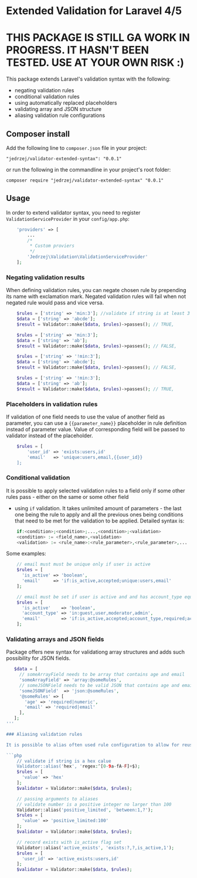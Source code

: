 # Extended Validation for Laravel 4/5

# THIS PACKAGE IS STILL GA WORK IN PROGRESS. IT HASN'T BEEN TESTED. USE AT YOUR OWN RISK :)

This package extends Laravel's validation syntax with the following:

- negating validation rules
- conditional validation rules
- using automatically replaced placeholders
- validating array and JSON structure
- aliasing validation rule configurations

## Composer install

Add the following line to `composer.json` file in your project:

    "jedrzej/validator-extended-syntax": "0.0.1"

or run the following in the commandline in your project's root folder:

    composer require "jedrzej/validator-extended-syntax" "0.0.1"

## Usage

In order to extend validator syntax, you need to register `ValidationServiceProvider` in your `config/app.php`:

```php
    'providers' => [
        ...
        /*
         * Custom proviers
         */
        'Jedrzej\Validation\ValidationServiceProvider'
    ];
```

### Negating validation results

When defining validation rules, you can negate chosen rule by prepending its name with exclamation mark.
Negated validation rules will fail when not negated rule would pass and vice versa.

```php
    $rules = ['string' => 'min:3']; //validate if string is at least 3 characters long
    $data = ['string' => 'abcde'];
    $result = Validator::make($data, $rules)->passes(); // TRUE,

    $rules = ['string' => 'min:3'];
    $data = ['string' => 'ab'];
    $result = Validator::make($data, $rules)->passes(); // FALSE,

    $rules = ['string' => '!min:3'];
    $data = ['string' => 'abcde'];
    $result = Validator::make($data, $rules)->passes(); // FALSE,

    $rules = ['string' => '!min:3'];
    $data = ['string' => 'ab'];
    $result = Validator::make($data, $rules)->passes(); // TRUE,
```

### Placeholders in validation rules

If validation of one field needs to use the value of another field as parameter, you can use a `{{parameter_name}}` placeholder in rule definition instead of parameter value.
Value of corresponding field will be passed to validator instead of the placeholder.

```php
    $rules = [
        'user_id' => 'exists:users,id'
        'email'   => 'unique:users,email,{{user_id}}
    ];
```

### Conditional validation

It is possible to apply selected validation rules to a field only if some other rules pass - either on the same or some other field
- using `if` validation. It takes unlimited amount of parameters - the last one being the rule to apply and all the previous
ones being conditions that need to be met for the validation to be applied. Detailed syntax is:

```php
    if:<condition>;<condition>;...,<condition>;<validation>
    <condition> := <field_name>,<validation>
    <validation> := <rule_name>:<rule_parameter>,<rule_parameter>,...
```

Some examples:

```php
    // email must must be unique only if user is active
    $rules = [
      'is_active' => 'boolean',
      'email'     => 'if:is_active,accepted;unique:users,email'
    ];

    // email must be set if user is active and and has account_type equal to admin or moderator
    $rules = [
      'is_active'    => 'boolean',
      'account_type' => 'in:guest,user,moderator,admin',
      'email'        => 'if:is_active,accepted;account_type,required;account_type,in:admin,moderator;required'
    ];
```

### Validating arrays and JSON fields

Package offers new syntax for validationg array structures and adds such possibility for JSON fields.

```php
   $data = [
     // someArrayField needs to be array that contains age and email
     'someArrayField' => 'array:@someRules',
     // someJSONField needs to be valid JSON that contains age and email
     'someJSONField'  => 'json:@someRules',
     '@someRules' => [
       'age' => 'required|numeric',
       'email' => 'required|email'
     ],
   ];
'''

### Aliasing validation rules

It is possible to alias often used rule configuration to allow for reuse. This is an alternative to writing custom validation rules.

```php
    // validate if string is a hex calue
    Validator::alias('hex', 'regex:^[0-9a-fA-F]+$);
    $rules = [
      'value' => 'hex'
    ];
    $validator = Validator::make($data, $rules);

    // passing arguments to aliases
    // validate number is a positive integer no larger than 100
    Validator::alias('positive_limited', 'between:1,?');
    $rules = [
      'value' => 'positive_limited:100'
    ];
    $validator = Validator::make($data, $rules);

    // record exists with is_active flag set
    Validator::alias('active_exists', 'exists:?,?,is_active,1');
    $rules = [
      'user_id' => 'active_exists:users,id'
    ];
    $validator = Validator::make($data, $rules);
```

